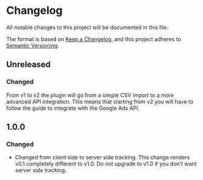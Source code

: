 # Changelog
All notable changes to this project will be documented in this file.

The format is based on [Keep a Changelog](https://keepachangelog.com/en/1.0.0/),
and this project adheres to [Semantic Versioning](https://semver.org/spec/v2.0.0.html).

## Unreleased
### Changed
From v1 to v2 the plugin will go from a simple CSV import to a more advanced API integration. This means that starting
from v2 you will have to follow the guide to integrate with the Google Ads API.

## 1.0.0
### Changed
- Changed from client side to server side tracking. This change renders v0.1 completely different to v1.0. Do not
upgrade to v1.0 if you don't want server side tracking.
